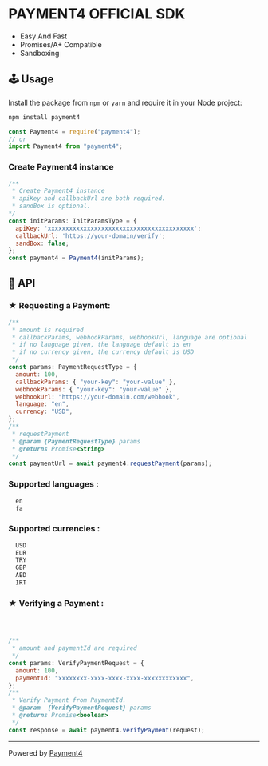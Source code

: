 # PAYMENT4 OFFICIAL SDK

- Easy And Fast
- Promises/A+ Compatible
- Sandboxing

## 🕹 Usage

Install the package from `npm` or `yarn` and require it in your Node project:

```bash
npm install payment4
```

```javascript
const Payment4 = require("payment4");
// or
import Payment4 from "payment4";
```

### Create Payment4 instance

```javascript
/**
 * Create Payment4 instance
 * apiKey and callbackUrl are both required.
 * sandBox is optional.
*/
const initParams: InitParamsType = {
  apiKey: 'xxxxxxxxxxxxxxxxxxxxxxxxxxxxxxxxxxxxxxxxx';
  callbackUrl: 'https://your-domain/verify';
  sandBox: false;
};
const payment4 = Payment4(initParams);
```

## 📢 API

### ★ Requesting a Payment:

```javascript
/**
 * amount is required
 * callbackParams, webhookParams, webhookUrl, language are optional
 * if no language given, the language default is en
 * if no currency given, the currency default is USD
 */
const params: PaymentRequestType = {
  amount: 100,
  callbackParams: { "your-key": "your-value" },
  webhookParams: { "your-key": "your-value" },
  webhookUrl: "https://your-domain.com/webhook",
  language: "en",
  currency: "USD",
};
/**
 * requestPayment
 * @param {PaymentRequestType} params
 * @returns Promise<String>
 */
const paymentUrl = await payment4.requestPayment(params);
```

### Supported languages :

```bash
  en
  fa
```


### Supported currencies :

```bash
  USD  
  EUR  
  TRY  
  GBP 
  AED  
  IRT  
```


### ★ Verifying a Payment :

```javascript



/**
 * amount and paymentId are required
 */
const params: VerifyPaymentRequest = {
  amount: 100,
  paymentId: "xxxxxxxx-xxxx-xxxx-xxxx-xxxxxxxxxxxx",
};
/**
 * Verify Payment from PaymentId.
 * @param  {VerifyPaymentRequest} params
 * @returns Promise<boolean>
 */
const response = await payment4.verifyPayment(request);
```

---



Powered by [Payment4](https://payment4.com)

